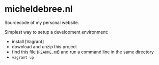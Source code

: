# micheldebree.nl

Sourcecode of my personal website.

Simplest way to setup a development environment:
- install [Vagrant]
- download and unzip this project
- find this file (`README.md`) and run a command line in the same directory
- `vagrant up`

